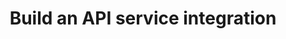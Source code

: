 ---
title: Build an API service integration
excerpt: Learn how to build and register an API service integration to the Okta Integration Network.
meta:
  - name: description
    content: Use this guide to learn how to build an API service integration for the Okta Integration Network.
layout: Guides
sections:
 - main
---